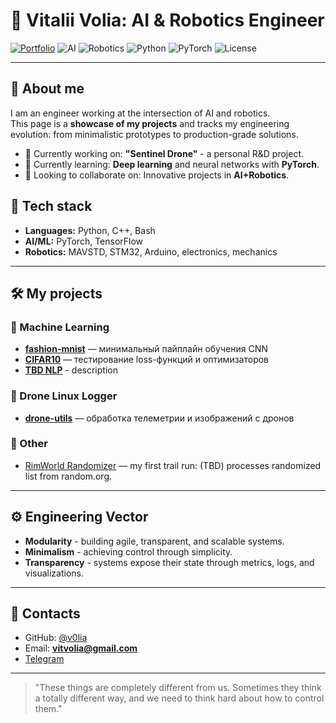 # 🧠 Vitalii Volia: **AI & Robotics Engineer**

[![Portfolio](https://img.shields.io/badge/portfolio-active-green)](#)
![AI](https://img.shields.io/badge/AI-ML%20%7C%20Deep%20Learning-blueviolet)
![Robotics](https://img.shields.io/badge/field-Robotics-orange)
![Python](https://img.shields.io/badge/python-3.13-blue)
![PyTorch](https://img.shields.io/badge/framework-PyTorch-EE4C2C?logo=pytorch&logoColor=white)
![License](https://img.shields.io/badge/license-MIT-lightgrey)

---

## 🚀 About me
I am an engineer working at the intersection of AI and robotics.  
This page is a **showcase of my projects** and tracks my engineering evolution: from minimalistic prototypes to production-grade solutions.
- 🔭 Currently working on: **"Sentinel Drone"** - a personal R&D project.
- 🌱 Currently learning: **Deep learning** and neural networks with **PyTorch**.
- 👯 Looking to collaborate on: Innovative projects in **AI+Robotics**.

## 🧩 Tech stack
- **Languages:** Python, C++, Bash
- **AI/ML:** PyTorch, TensorFlow
- **Robotics:** MAVSTD, STM32, Arduino, electronics, mechanics
  
---

## 🛠 My projects

### 🧠 Machine Learning
- [**fashion-mnist**](https://github.com/v0lia/fashion-mnist) — минимальный пайплайн обучения CNN  
- [**CIFAR10**](https://github.com/v0lia/torch-experiments) — тестирование loss-функций и оптимизаторов  
- [**TBD NLP**](link) - description
  
### 🚁 Drone Linux Logger
- [**drone-utils**](https://github.com/v0lia/drone-utils) — обработка телеметрии и изображений с дронов
  
### 🌱 Other
- [RimWorld Randomizer](https://github.com/v0lia/rimworld-randomizer) —  my first trail run: (TBD) processes randomized list from random.org.

---

## ⚙️ Engineering Vector
- **Modularity** - building agile, transparent, and scalable systems.
- **Minimalism** - achieving control through simplicity.
- **Transparency** - systems expose their state through metrics, logs, and visualizations.

---

## 📡 Contacts
- GitHub: [@v0lia](https://github.com/v0lia)
- Email: **vitvolia@gmail.com**
- [Telegram](https://t.me/VitVolia)

---

> "These things are completely different from us. Sometimes they think a totally different way, and we need to think hard about how to control them."
